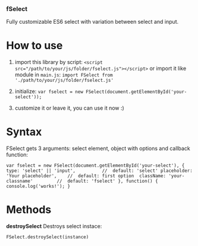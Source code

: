 ### fSelect
Fully customizable ES6 select with variation between select and input.

# How to use

1. import this library by script: 
`<script src="/path/to/your/js/folder/fselect.js"></script>`
or import it like module in `main.js`:
`import FSelect from './path/to/your/js/folder/fselect.js'`

2. initialize:
`var fselect = new FSelect(document.getElementById('your-select'));`

3. customize it or leave it, you can use it now :)

# Syntax
FSelect gets 3 arguments: select element, object with options and callback function:

`var fselect = new FSelect(document.getElementById('your-select'), {
  type: 'select' || 'input',          //  default: 'select'
  placeholder: 'Your placeholder',    //  default: first option 
  className: 'your-classname'         //  default: 'fselect'
}, function() {
  console.log('works!');
}`

# Methods

**destroySelect**
Destroys select instace:

`FSelect.destroySelect(instance)`
